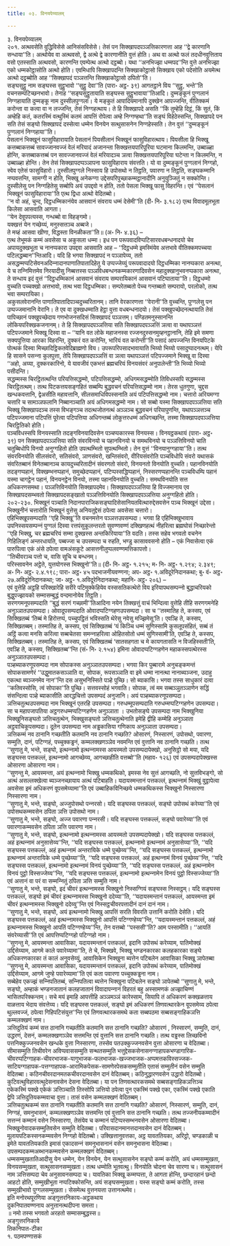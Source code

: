 ```yaml
---
title: ०३. विनयपेय्यालम्

---
```

३. विनयपेय्यालम्  
२०१. अत्थवसेति वुद्धिविसेसे आनिसंसविसेसे। तेसं पन सिक्खापदपञ्‍ञत्तिकारणत्ता आह ‘‘द्वे कारणानि सन्धाया’’ति। अत्थोयेव वा अत्थवसो, द्वे अत्थे द्वे कारणानीति वुत्तं होति। अथ वा अत्थो फलं तदधीनवुत्तिताय वसो एतस्साति अत्थवसो, कारणन्ति एवम्पेत्थ अत्थो दट्ठब्बो। यथा ‘‘अनभिज्झा धम्मपद’’न्ति वुत्ते अनभिज्झा एको धम्मकोट्ठासोति अत्थो होति। एवमिधापि सिक्खापदन्ति सिक्खाकोट्ठासो सिक्खाय एको पदेसोति अयमेत्थ अत्थो दट्ठब्बोति आह ‘‘सिक्खापदं पञ्‍ञत्तन्ति सिक्खाकोट्ठासो ठपितो’’ति।  
सङ्घसुट्ठु नाम सङ्घस्स सुट्ठुभावो ‘‘सुट्ठु देवा’’ति (पारा॰ अट्ठ॰ ३९) आगतट्ठाने विय ‘‘सुट्ठु, भन्ते’’ति वचनसम्पटिच्छनभावो। तेनाह ‘‘सङ्घसुट्ठुतायाति सङ्घस्स सुट्ठुभावाया’’तिआदि। दुम्मङ्कूनं पुग्गलानं निग्गहायाति दुम्मङ्कू नाम दुस्सीलपुग्गला। ये मङ्कुतं आपादियमानापि दुक्खेन आपज्‍जन्ति, वीतिक्‍कमं करोन्ता वा कत्वा वा न लज्‍जन्ति, तेसं निग्गहत्थाय। ते हि सिक्खापदे असति ‘‘किं तुम्हेहि दिट्ठं, किं सुतं, किं अम्हेहि कतं, कतरस्मिं वत्थुस्मिं कतमं आपत्तिं रोपेत्वा अम्हे निग्गण्हथा’’ति सङ्घं विहेठेस्सन्ति, सिक्खापदे पन सति तेसं सङ्घो सिक्खापदं दस्सेत्वा धम्मेन विनयेन सत्थुसासनेन निग्गहेस्सति। तेन वुत्तं ‘‘दुम्मङ्कूनं पुग्गलानं निग्गहाया’’ति।  
पेसलानं भिक्खूनं फासुविहारायाति पेसलानं पियसीलानं भिक्खूनं फासुविहारत्थाय। पियसीला हि भिक्खू कत्तब्बाकत्तब्बं सावज्‍जानवज्‍जं वेलं मरियादं अजानन्ता सिक्खत्तयपारिपूरिया घटमाना किलमन्ति, उब्बाळ्हा होन्ति, कत्तब्बाकत्तब्बं पन सावज्‍जानवज्‍जं वेलं मरियादञ्‍च ञत्वा सिक्खत्तयपारिपूरिया घटेन्ता न किलमन्ति, न उब्बाळ्हा होन्ति। तेन तेसं सिक्खापदप्पञ्‍ञापना फासुविहाराय संवत्तति। यो वा दुम्मङ्कूनं पुग्गलानं निग्गहो, स्वेव एतेसं फासुविहारो। दुस्सीलपुग्गले निस्साय हि उपोसथो न तिट्ठति, पवारणा न तिट्ठति, सङ्घकम्मानि नप्पवत्तन्ति, सामग्गी न होति, भिक्खू अनेकग्गा उद्देसपरिपुच्छाकम्मट्ठानादीनि अनुयुञ्‍जितुं न सक्‍कोन्ति। दुस्सीलेसु पन निग्गहितेसु सब्बोपि अयं उपद्दवो न होति, ततो पेसला भिक्खू फासु विहरन्ति। एवं ‘‘पेसलानं भिक्खूनं फासुविहाराया’’ति एत्थ द्विधा अत्थो वेदितब्बो।  
‘‘न वो अहं, चुन्द, दिट्ठधम्मिकानंयेव आसवानं संवराय धम्मं देसेमी’’ति (दी॰ नि॰ ३.१८२) एत्थ विवादमूलभूता किलेसा आसवाति आगता।  
‘‘येन देवूपपत्यस्स, गन्धब्बो वा विहङ्गमो।  
यक्खत्तं येन गच्छेय्यं, मनुस्सत्तञ्‍च अब्बजे।  
ते मय्हं आसवा खीणा, विद्धस्ता विनळीकता’’ति॥ (अ॰ नि॰ ४.३६) –  
एत्थ तेभूमकं कम्मं अवसेसा च अकुसला धम्मा। इध पन परूपवादविप्पटिसारवधबन्धनादयो चेव अपायदुक्खभूता च नानप्पकारा उपद्दवा आसवाति आह – ‘‘दिट्ठधम्मे इमस्मिंयेव अत्तभावे वीतिक्‍कमपच्‍चया पटिलद्धब्बान’’न्तिआदि। यदि हि भगवा सिक्खापदं न पञ्‍ञापेय्य, ततो असद्धम्मप्पटिसेवनअदिन्‍नादानपाणातिपातादिहेतु ये उप्पज्‍जेय्युं परूपवादादयो दिट्ठधम्मिका नानप्पकारा अनत्था, ये च तन्‍निमित्तमेव निरयादीसु निब्बत्तस्स पञ्‍ञविधबन्धनकम्मकारणादिवसेन महादुक्खानुभवनप्पकारा अनत्था, ते सन्धाय इदं वुत्तं ‘‘दिट्ठधम्मिकानं आसवानं संवराय सम्परायिकानं आसवानं पटिघाताया’’ति। दिट्ठधम्मो वुच्‍चति पच्‍चक्खो अत्तभावो, तत्थ भवा दिट्ठधम्मिका। सम्परेतब्बतो पेच्‍च गन्तब्बतो सम्परायो, परलोको, तत्थ भवा सम्परायिका।  
अकुसलवेरानन्ति पाणातिपातादिपञ्‍चदुच्‍चरितानम्। तानि वेरकारणत्ता ‘‘वेरानी’’ति वुच्‍चन्ति, पुग्गलेसु पन उप्पज्‍जमानानि वेरानि। ते एव वा दुक्खधम्माति हेट्ठा वुत्ता वधबन्धनादयो। तेसं पक्खुपच्छेदनत्थायाति तेसं पापिच्छानं पक्खुपच्छेदाय गणभोजनसदिसं सिक्खापदं पञ्‍ञत्तम्। पण्डितमनुस्सानन्ति लोकियपरिक्खकजनानम्। ते हि सिक्खापदपञ्‍ञत्तिया सति सिक्खापदपञ्‍ञत्तिं ञत्वा वा यथापञ्‍ञत्तं पटिपज्‍जमाने भिक्खू दिस्वा वा – ‘‘यानि वत लोके महाजनस्स रज्‍जनदुस्सनमुय्हनट्ठानानि, तेहि इमे समणा सक्यपुत्तिया आरका विहरन्ति, दुक्‍करं वत करोन्ति, भारियं वत करोन्ती’’ति पसादं आपज्‍जन्ति विनयपिटके पोत्थकं दिस्वा मिच्छादिट्ठिकतवेदिब्राह्मणो विय। उपरूपरिपसादभावायाति भिय्यो भिय्यो पसादुप्पादनत्थम्। येपि हि सासने पसन्‍ना कुलपुत्ता, तेपि सिक्खापदपञ्‍ञत्तिं वा ञत्वा यथापञ्‍ञत्तं पटिपज्‍जमाने भिक्खू वा दिस्वा ‘‘अहो, अय्या, दुक्‍करकारिनो, ये यावजीवं एकभत्तं ब्रह्मचरियं विनयसंवरं अनुपालेन्ती’’ति भिय्यो भिय्यो पसीदन्ति।  
सद्धम्मस्स चिरट्ठितत्थन्ति परियत्तिसद्धम्मो, पटिपत्तिसद्धम्मो, अधिगमसद्धम्मोति तिविधस्सपि सद्धम्मस्स चिरट्ठितत्थम्। तत्थ पिटकत्तयसङ्गहितं सब्बम्पि बुद्धवचनं परियत्तिसद्धम्मो नाम। तेरस धुतगुणा, चुद्दस खन्धकवत्तानि, द्वेअसीति महावत्तानि, सीलसमाधिविपस्सनाति अयं पटिपत्तिसद्धम्मो नाम। चत्तारो अरियमग्गा चत्तारि च सामञ्‍ञफलानि निब्बानञ्‍चाति अयं अधिगमसद्धम्मो नाम। सो सब्बो यस्मा सिक्खापदपञ्‍ञत्तिया सति भिक्खू सिक्खापदञ्‍च तस्स विभङ्गञ्‍च तदत्थजोतनत्थं अञ्‍ञञ्‍च बुद्धवचनं परियापुणन्ति, यथापञ्‍ञत्तञ्‍च पटिपज्‍जमाना पटिपत्तिं पूरेत्वा पटिपत्तिया अधिगन्तब्बं लोकुत्तरधम्मं अधिगच्छन्ति, तस्मा सिक्खापदपञ्‍ञत्तिया चिरट्ठितिको होति।  
पञ्‍चविधस्सपि विनयस्साति तदङ्गविनयादिवसेन पञ्‍चप्पकारस्स विनयस्स। विनयट्ठकथायं (पारा॰ अट्ठ॰ ३९) पन सिक्खापदपञ्‍ञत्तिया सति संवरविनयो च पहानविनयो च समथविनयो च पञ्‍ञत्तिविनयो चाति चतुब्बिधोपि विनयो अनुग्गहितो होति उपत्थम्भितो सुपत्थम्भितो। तेन वुत्तं ‘‘विनयानुग्गहाया’’ति। तत्थ संवरविनयोति सीलसंवरो, सतिसंवरो, ञाणसंवरो, खन्तिसंवरो, वीरियसंवरोति पञ्‍चविधोपि संवरो यथासकं संवरितब्बानं विनेतब्बानञ्‍च कायदुच्‍चरितादीनं संवरणतो संवरो, विनयनतो विनयोति वुच्‍चति। पहानविनयोति तदङ्गप्पहानं, विक्खम्भनप्पहानं, समुच्छेदप्पहानं, पटिप्पस्सद्धिप्पहानं, निस्सरणप्पहानन्ति पञ्‍चविधम्पि पहानं यस्मा चागट्ठेन पहानं, विनयनट्ठेन विनयो, तस्मा पहानविनयोति वुच्‍चति। समथविनयोति सत्त अधिकरणसमथा। पञ्‍ञत्तिविनयोति सिक्खापदमेव। सिक्खापदपञ्‍ञत्तिया हि विज्‍जमानाय एव सिक्खापदसम्भवतो सिक्खापदसङ्खातो पञ्‍ञत्तिविनयोति सिक्खापदपञ्‍ञत्तिया अनुग्गहितो होति।  
२०२-२३०. भिक्खूनं पञ्‍चाति निदानपाराजिकसङ्घादिसेसानियतवित्थारुद्देसवसेन पञ्‍च भिक्खूनं उद्देसा। भिक्खुनीनं चत्तारोति भिक्खूनं वुत्तेसु अनियतुद्देसं ठपेत्वा अवसेसा चत्तारो।  
एहिभिक्खूपसम्पदाति ‘‘एहि भिक्खू’’ति वचनमत्तेन पञ्‍ञत्तउपसम्पदा। भगवा हि एहिभिक्खुभावाय उपनिस्सयसम्पन्‍नं पुग्गलं दिस्वा रत्तपंसुकूलन्तरतो सुवण्णवण्णं दक्खिणहत्थं नीहरित्वा ब्रह्मघोसं निच्छारेन्तो ‘‘एहि भिक्खु, चर ब्रह्मचरियं सम्मा दुक्खस्स अन्तकिरियाया’’ति वदति। तस्स सहेव भगवतो वचनेन गिहिलिङ्गं अन्तरधायति, पब्बज्‍जा च उपसम्पदा च रुहति, भण्डु कासाववसनो होति – एकं निवासेत्वा एकं पारुपित्वा एकं अंसे ठपेत्वा वामअंसकूटे आसत्तनीलुप्पलवण्णमत्तिकापत्तो।  
‘‘तिचीवरञ्‍च पत्तो च, वासि सूचि च बन्धनम्।  
परिस्सावनेन अट्ठेते, युत्तयोगस्स भिक्खुनो’’ति॥ (दी॰ नि॰ अट्ठ॰ १.२१५; म॰ नि॰ अट्ठ॰ १.२९४; २.३४९; अ॰ नि॰ अट्ठ॰ २.४.१९८; पारा॰ अट्ठ॰ ४५ पदभाजनीयवण्णना; अप॰ अट्ठ॰ १.अविदूरेनिदानकथा; बु॰ वं॰ अट्ठ॰ २७.अविदूरेनिदानकथा; जा॰ अट्ठ॰ १.अविदूरेनिदानकथा; महानि॰ अट्ठ॰ २०६) –  
एवं वुत्तेहि अट्ठहि परिक्खारेहि सरीरे पटिमुक्‍केहियेव वस्ससतिकत्थेरो विय इरियापथसम्पन्‍नो बुद्धाचरियको बुद्धुपज्झायको सम्मासम्बुद्धं वन्दमानोयेव तिट्ठति।  
सरणगमनूपसम्पदाति ‘‘बुद्धं सरणं गच्छामी’’तिआदिना नयेन तिक्खत्तुं वाचं भिन्दित्वा वुत्तेहि तीहि सरणगमनेहि अनुञ्‍ञातउपसम्पदा। ओवादूपसम्पदाति ओवादप्पटिग्गहणउपसम्पदा। सा च ‘‘तस्मातिह ते, कस्सप, एवं सिक्खितब्बं ‘तिब्बं मे हिरोत्तप्पं, पच्‍चुपट्ठितं भविस्सति थेरेसु नवेसु मज्झिमेसू’ति। एवञ्हि ते, कस्सप, सिक्खितब्बम्। तस्मातिह ते, कस्सप, एवं सिक्खितब्बं ‘यं किञ्‍चि धम्मं सुणिस्सामि कुसलूपसंहितं, सब्बं तं अट्ठिं कत्वा मनसि करित्वा सब्बचेतसा समन्‍नाहरित्वा ओहितसोतो धम्मं सुणिस्सामी’ति, एवञ्हि ते, कस्सप, सिक्खितब्बम्। तस्मातिह ते, कस्सप, एवं सिक्खितब्बं ‘सातसहगता च मे कायगतासति न विजहिस्सती’ति, एवञ्हि ते, कस्सप, सिक्खितब्ब’’न्ति (सं॰ नि॰ २.१५४) इमिना ओवादप्पटिग्गहणेन महाकस्सपत्थेरस्स अनुञ्‍ञातउपसम्पदा।  
पञ्हब्याकरणूपसम्पदा नाम सोपाकस्स अनुञ्‍ञातउपसम्पदा। भगवा किर पुब्बारामे अनुचङ्कमन्तं सोपाकसामणेरं ‘‘उद्धुमातकसञ्‍ञाति वा, सोपाक, रूपसञ्‍ञाति वा इमे धम्मा नानत्था नानाब्यञ्‍जना, उदाहु एकत्था ब्यञ्‍जनमेव नान’’न्ति दस असुभनिस्सिते पञ्हे पुच्छि। सो ब्याकासि। भगवा तस्स साधुकारं दत्वा ‘‘कतिवस्सोसि, त्वं सोपाका’’ति पुच्छि। सत्तवस्सोहं भगवाति। सोपाक, त्वं मम सब्बञ्‍ञुतञ्‍ञाणेन सद्धिं संसन्दित्वा पञ्हे ब्याकासीति आरद्धचित्तो उपसम्पदं अनुजानि। अयं पञ्हब्याकरणूपसम्पदा।  
ञत्तिचतुत्थउपसम्पदा नाम भिक्खूनं एतरहि उपसम्पदा। गरुधम्मूपसम्पदाति गरुधम्मप्पटिग्गहणेन उपसम्पदा। सा च महापजापतिया अट्ठगरुधम्मप्पटिग्गहणेन अनुञ्‍ञाता । उभतोसङ्घे उपसम्पदा नाम भिक्खुनिया भिक्खुनिसङ्घतो ञत्तिचतुत्थेन, भिक्खुसङ्घतो ञत्तिचतुत्थेनाति इमेहि द्वीहि कम्मेहि अनुञ्‍ञाता अट्ठवाचिकूपसम्पदा। दूतेन उपसम्पदा नाम अड्ढकासिया गणिकाय अनुञ्‍ञाता उपसम्पदा।  
ञत्तिकम्मं नव ठानानि गच्छतीति कतमानि नव ठानानि गच्छति? ओसारणं, निस्सारणं, उपोसथो, पवारणा, सम्मुति, दानं, पटिग्गहं, पच्‍चुक्‍कड्ढनं, कम्मलक्खणञ्‍ञेव नवमन्ति एवं वुत्तानि नव ठानानि गच्छति। तत्थ ‘‘सुणातु मे, भन्ते, सङ्घो, इत्थन्‍नामो इत्थन्‍नामस्स आयस्मतो उपसम्पदापेक्खो, अनुसिट्ठो सो मया, यदि सङ्घस्स पत्तकल्‍लं, इत्थन्‍नामो आगच्छेय्य, आगच्छाहीति वत्तब्बो’’ति (महाव॰ १२६) एवं उपसम्पदापेक्खस्स ओसारणा ओसारणा नाम।  
‘‘सुणन्तु मे, आयस्मन्ता, अयं इत्थन्‍नामो भिक्खु धम्मकथिको, इमस्स नेव सुत्तं आगच्छति, नो सुत्तविभङ्गो, सो अत्थं असल्‍लक्खेत्वा ब्यञ्‍जनच्छायाय अत्थं पटिबाहति। यदायस्मन्तानं पत्तकल्‍लं, इत्थन्‍नामं भिक्खुं वुट्ठापेत्वा अवसेसा इमं अधिकरणं वूपसमेय्यामा’’ति एवं उब्बाहिकविनिच्छये धम्मकथिकस्स भिक्खुनो निस्सारणा निस्सारणा नाम।  
‘‘सुणातु मे, भन्ते, सङ्घो, अज्‍जुपोसथो पन्‍नरसो। यदि सङ्घस्स पत्तकल्‍लं, सङ्घो उपोसथं करेय्या’’ति एवं उपोसथकम्मवसेन ठपिता ञत्ति उपोसथो नाम।  
‘‘सुणातु मे, भन्ते, सङ्घो, अज्‍ज पवारणा पन्‍नरसी। यदि सङ्घस्स पत्तकल्‍लं, सङ्घो पवारेय्या’’ति एवं पवारणाकम्मवसेन ठपिता ञत्ति पवारणा नाम।  
‘‘सुणातु मे, भन्ते, सङ्घो, इत्थन्‍नामो इत्थन्‍नामस्स आयस्मतो उपसम्पदापेक्खो। यदि सङ्घस्स पत्तकल्‍लं, अहं इत्थन्‍नामं अनुसासेय्य’’न्ति, ‘‘यदि सङ्घस्स पत्तकल्‍लं, इत्थन्‍नामो इत्थन्‍नामं अनुसासेय्या’’ति, ‘‘यदि सङ्घस्स पत्तकल्‍लं, अहं इत्थन्‍नामं अन्तरायिके धम्मे पुच्छेय्य’’न्ति, ‘‘यदि सङ्घस्स पत्तकल्‍लं, इत्थन्‍नामो इत्थन्‍नामं अन्तरायिके धम्मे पुच्छेय्या’’ति, ‘‘यदि सङ्घस्स पत्तकल्‍लं, अहं इत्थन्‍नामं विनयं पुच्छेय्य’’न्ति, ‘‘यदि सङ्घस्स पत्तकल्‍लं, इत्थन्‍नामो इत्थन्‍नामं विनयं पुच्छेय्या’’ति, ‘‘यदि सङ्घस्स पत्तकल्‍लं, अहं इत्थन्‍नामेन विनयं पुट्ठो विस्सज्‍जेय्य’’न्ति, ‘‘यदि सङ्घस्स पत्तकल्‍लं, इत्थन्‍नामो इत्थन्‍नामेन विनयं पुट्ठो विस्सज्‍जेय्या’’ति एवं अत्तानं वा परं वा सम्मन्‍नितुं ठपिता ञत्ति सम्मुति नाम।  
‘‘सुणातु मे, भन्ते, सङ्घो, इदं चीवरं इत्थन्‍नामस्स भिक्खुनो निस्सग्गियं सङ्घस्स निस्सट्ठम्। यदि सङ्घस्स पत्तकल्‍लं, सङ्घो इमं चीवरं इत्थन्‍नामस्स भिक्खुनो ददेय्या’’ति, ‘‘यदायस्मन्तानं पत्तकल्‍लं, आयस्मन्ता इमं चीवरं इत्थन्‍नामस्स भिक्खुनो ददेय्यु’’न्ति एवं निस्सट्ठचीवरपत्तादीनं दानं दानं नाम।  
‘‘सुणातु मे, भन्ते, सङ्घो, अयं इत्थन्‍नामो भिक्खु आपत्तिं सरति विवरति उत्तानिं करोति देसेति। यदि सङ्घस्स पत्तकल्‍लं, अहं इत्थन्‍नामस्स भिक्खुनो आपत्तिं पटिग्गण्हेय्य’’न्ति, ‘‘यदायस्मन्तानं पत्तकल्‍लं, अहं इत्थन्‍नामस्स भिक्खुनो आपतिं पटिग्गण्हेय्य’’न्ति, तेन वत्तब्बो ‘‘पस्ससी’’ति? आम पस्सामीति। ‘‘आयतिं संवरेय्यासी’’ति एवं आपत्तिप्पटिग्गहो पटिग्गहो नाम।  
‘‘सुणन्तु मे, आयस्मन्ता आवासिका, यदायस्मन्तानं पत्तकल्‍लं, इदानि उपोसथं करेय्याम, पातिमोक्खं उद्दिसेय्याम, आगमे काले पवारेय्यामा’’ति, ते चे, भिक्खवे, भिक्खू भण्डनकारका कलहकारका सङ्घे अधिकरणकारका तं कालं अनुवसेय्युं, आवासिकेन भिक्खुना ब्यत्तेन पटिबलेन आवासिका भिक्खू ञापेतब्बा ‘‘सुणन्तु मे, आयस्मन्ता आवासिका, यदायस्मन्तानं पत्तकल्‍लं, इदानि उपोसथं करेय्याम, पातिमोक्खं उद्दिसेय्याम, आगमे जुण्हे पवारेय्यामा’’ति एवं कता पवारणा पच्‍चुक्‍कड्ढना नाम।  
सब्बेहेव एकज्झं सन्‍निपतितब्बं, सन्‍निपतित्वा ब्यत्तेन भिक्खुना पटिबलेन सङ्घो ञापेतब्बो ‘‘सुणातु मे, भन्ते, सङ्घो, अम्हाकं भण्डनजातानं कलहजातानं विवादापन्‍नानं विहरतं बहु अस्सामणकं अज्झाचिण्णं भासितपरिक्‍कन्तम्। सचे मयं इमाहि आपत्तीहि अञ्‍ञमञ्‍ञं कारेस्साम, सियापि तं अधिकरणं कक्खळत्ताय वाळत्ताय भेदाय संवत्तेय्य। यदि सङ्घस्स पत्तकल्‍लं, सङ्घो इमं अधिकरणं तिणवत्थारकेन वूपसमेय्य ठपेत्वा थुल्‍लवज्‍जं, ठपेत्वा गिहिपटिसंयुत्त’’न्ति एवं तिणवत्थारकसमथे कता सब्बपठमा सब्बसङ्गाहिकञत्ति कम्मलक्खणं नाम।  
ञत्तिदुतियं कम्मं सत्त ठानानि गच्छतीति कतमानि सत्त ठानानि गच्छति? ओसारणं , निस्सारणं, सम्मुति, दानं, उद्धरणं, देसनं, कम्मलक्खणञ्‍ञेव सत्तमन्ति एवं वुत्तानि सत्त ठानानि गच्छति। तत्थ वड्ढस्स लिच्छविनो पत्तनिक्‍कुज्‍जनवसेन खन्धके वुत्ता निस्सारणा, तस्सेव पतउक्‍कुज्‍जनवसेन वुत्ता ओसारणा च वेदितब्बा। सीमासम्मुति तिचीवरेन अविप्पवाससम्मुति सन्थतसम्मुति भत्तुद्देसकसेनासनग्गाहापकभण्डागारिक- चीवरप्पटिग्गाहक-चीवरभाजक-यागुभाजक-फलभाजक-खज्‍जभाजक-अप्पमत्तकविस्सज्‍जक- साटियग्गाहापक-पत्तग्गाहापक-आरामिकपेसक-सामणेरपेसकसम्मुतीति एतासं सम्मुतीनं वसेन सम्मुति वेदितब्बा। कठिनचीवरदानमतकचीवरदानवसेन दानं वेदितब्बम्। कठिनुद्धारणवसेन उद्धारो वेदितब्बो। कुटिवत्थुविहारवत्थुदेसनावसेन देसना वेदितब्बा। या पन तिणवत्थारकसमथे सब्बसङ्गाहिकञत्तिञ्‍च एकेकस्मिं पक्खे एकेकं ञत्तिञ्‍चाति तिस्सोपि ञत्तियो ठपेत्वा पुन एकस्मिं पक्खे एका, एकस्मिं पक्खे एकाति द्वेपि ञत्तिदुतियकम्मवाचा वुत्ता। तासं वसेन कम्मलक्खणं वेदितब्बम्।  
ञत्तिचतुत्थकम्मं सत्त ठानानि गच्छतीति कतमानि सत्त ठानानि गच्छति? ओसारणं, निस्सारणं, सम्मुति, दानं, निग्गहं, समनुभासनं, कम्मलक्खणञ्‍ञेव सत्तमन्ति एवं वुत्तानि सत्त ठानानि गच्छति। तत्थ तज्‍जनीयकम्मादीनं सत्तन्‍नं कम्मानं वसेन निस्सारणा, तेसंयेव च कम्मानं पटिप्पस्सम्भनवसेन ओसारणा वेदितब्बा। भिक्खुनोवादकसम्मुतिवसेन सम्मुति वेदितब्बा। परिवासदानमानत्तदानवसेन दानं वेदितब्बम्। मूलायपटिकस्सनकम्मवसेन निग्गहो वेदितब्बो। उक्खित्तानुवत्तका, अट्ठ यावततियका, अरिट्ठो, चण्डकाळी च इमेते यावततियकाति इमासं एकादसन्‍नं समनुभासनानं वसेन समनुभासना वेदितब्बा। उपसम्पदकम्मअब्भानकम्मवसेन कम्मलक्खणं वेदितब्बम्।  
धम्मसम्मुखतातिआदीसु येन धम्मेन, येन विनयेन, येन सत्थुसासनेन सङ्घो कम्मं करोति, अयं धम्मसम्मुखता, विनयसम्मुखता, सत्थुसासनसम्मुखता। तत्थ धम्मोति भूतवत्थु। विनयोति चोदना चेव सारणा च। सत्थुसासनं नाम ञत्तिसम्पदा चेव अनुसावनसम्पदा च। यावतिका भिक्खू कम्मप्पत्ता, ते आगता होन्ति, छन्दारहानं छन्दो आहटो होति, सम्मुखीभूता नप्पटिक्‍कोसन्ति, अयं सङ्घसम्मुखता। यस्स सङ्घो कम्मं करोति, तस्स सम्मुखीभावो पुग्गलसम्मुखता। सेसमेत्थ वुत्तनयत्ता उत्तानत्थमेव।  
इति मनोरथपूरणिया अङ्गुत्तरनिकाय-अट्ठकथाय  
दुकनिपातवण्णनाय अनुत्तानत्थदीपना समत्ता।  
॥ नमो तस्स भगवतो अरहतो सम्मासम्बुद्धस्स॥  
अङ्गुत्तरनिकाये  
तिकनिपात-टीका  
१. पठमपण्णासकं  
